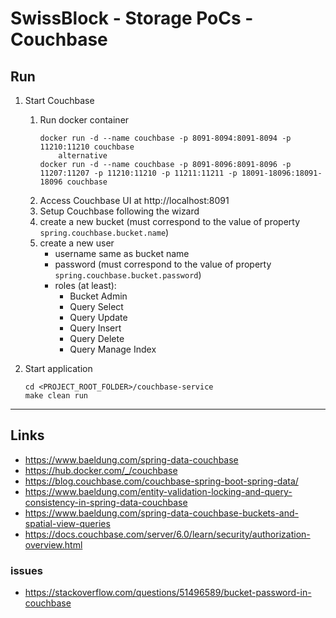 
# SwissBlock - Storage PoCs - Couchbase

## Run

1. Start Couchbase
	1. Run docker container
		```
		docker run -d --name couchbase -p 8091-8094:8091-8094 -p 11210:11210 couchbase
			alternative
		docker run -d --name couchbase -p 8091-8096:8091-8096 -p 11207:11207 -p 11210:11210 -p 11211:11211 -p 18091-18096:18091-18096 couchbase
		```
	2. Access Couchbase UI at http://localhost:8091
	3. Setup Couchbase following the wizard
	4. create a new bucket (must correspond to the value of property `spring.couchbase.bucket.name`)
	5. create a new user
		* username same as bucket name
		* password (must correspond to the value of property `spring.couchbase.bucket.password`)
		* roles (at least): 
			* Bucket Admin
			* Query Select
			* Query Update
			* Query Insert
			* Query Delete
			* Query Manage Index

2. Start application
	```
	cd <PROJECT_ROOT_FOLDER>/couchbase-service
	make clean run
	```

---

## Links

* https://www.baeldung.com/spring-data-couchbase
* https://hub.docker.com/_/couchbase
* https://blog.couchbase.com/couchbase-spring-boot-spring-data/
* https://www.baeldung.com/entity-validation-locking-and-query-consistency-in-spring-data-couchbase
* https://www.baeldung.com/spring-data-couchbase-buckets-and-spatial-view-queries
* https://docs.couchbase.com/server/6.0/learn/security/authorization-overview.html

### issues

* https://stackoverflow.com/questions/51496589/bucket-password-in-couchbase

